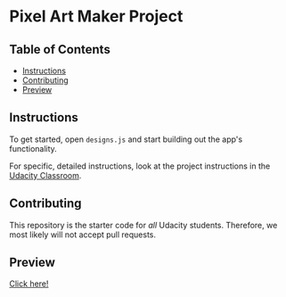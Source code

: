 # Pixel Art Maker Project

## Table of Contents

* [Instructions](#instructions)
* [Contributing](#contributing)
* [Preview](#preview)

## Instructions

To get started, open `designs.js` and start building out the app's functionality.

For specific, detailed instructions, look at the project instructions in the [Udacity Classroom](https://classroom.udacity.com/me).

## Contributing

This repository is the starter code for _all_ Udacity students. Therefore, we most likely will not accept pull requests.

## Preview

[Click here!](https://htmlpreview.github.io/?https://github.com/ChiaraTorta/pixel-art-fend-project/blob/master/index.html)
